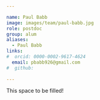 ```yaml
---

name: Paul Babb
image: images/team/paul-babb.jpg
role: postdoc
group: alum
aliases:
  - Paul Babb
links:
#  orcid: 0000-0002-9617-4624
  email: pbabb926@gmail.com
#  github: 
 
---
```


This space to be filled!
